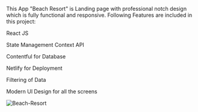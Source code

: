This App "Beach Resort" is Landing page with professional notch design which is fully functional and responsive. Following Features are included in this project:

React JS

State Management Context API

Contentful for Database

Netlify for Deployment

Filtering of Data

Modern UI Design for all the screens

![Beach-Resort](https://user-images.githubusercontent.com/70290319/212482528-e184c79c-5cde-452f-9f10-ab763b51d213.png)
